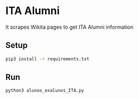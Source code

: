 # ITA Alumni

It scrapes Wikita pages to get ITA Alumni information

## Setup

```bash
pip3 install -r requirements.txt
```

## Run

```bash
python3 alunos_exalunos_ITA.py
```
